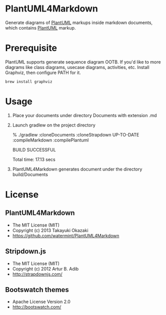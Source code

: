 # PlantUML4Markdown

Generate diagrams of [PlantUML](http://plantuml.sourceforge.net/) markups inside markdown documents, which contains [PlantUML](http://plantuml.sourceforge.net/) markup.

# Prerequisite

PlantUML supports generate sequence diagram OOTB. If you'd like to more diagrams like class diagrams, usecase diagrams, activities, etc. Install Graphviz, then configure PATH for it.

    brew install graphviz

# Usage

1. Place your documents under directory Documents with extension .md
2. Launch gradlew on the project directory

    % ./gradlew
    :cloneDocuments
    :cloneStrapdown UP-TO-DATE
    :compileMarkdown
    :compilePlantuml

    BUILD SUCCESSFUL

    Total time: 17.13 secs

3. PlantUML4Markdown generates document under the directory build/Documents 

# License

## PlantUML4Markdown

* The MIT License (MIT)
* Copyright (c) 2013 Takayuki Okazaki
* https://github.com/watermint/PlantUML4Markdown

## Stripdown.js

* The MIT License (MIT)
* Copyright (c) 2012 Artur B. Adib
* http://strapdownjs.com/

## Bootswatch themes

* Apache License Version 2.0
* http://bootswatch.com/
